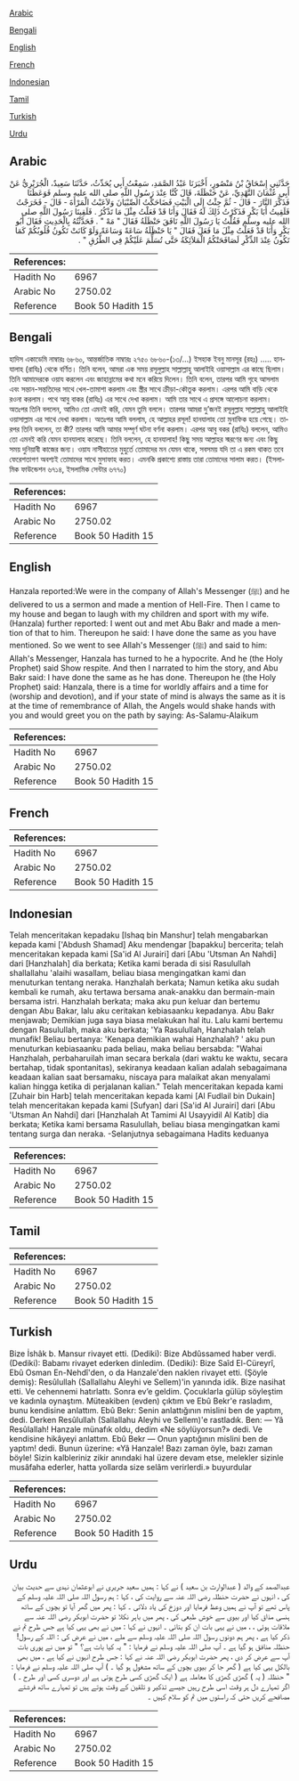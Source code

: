 [Arabic](#arabic)

[Bengali](#bengali)

[English](#english)

[French](#french)

[Indonesian](#indonesian)

[Tamil](#tamil)

[Turkish](#turkish)

[Urdu](#urdu)

## Arabic


<div dir="rtl" lang="ar" style={{fontSize:'larger',backgroundColor:'#f8f9fa',padding:20}}>
حَدَّثَنِي إِسْحَاقُ بْنُ مَنْصُورٍ، أَخْبَرَنَا عَبْدُ الصَّمَدِ، سَمِعْتُ أَبِي يُحَدِّثُ، حَدَّثَنَا سَعِيدٌ، الْجُرَيْرِيُّ عَنْ أَبِي عُثْمَانَ النَّهْدِيِّ، عَنْ حَنْظَلَةَ، قَالَ كُنَّا عِنْدَ رَسُولِ اللَّهِ صلى الله عليه وسلم فَوَعَظَنَا فَذَكَّرَ النَّارَ - قَالَ - ثُمَّ جِئْتُ إِلَى الْبَيْتِ فَضَاحَكْتُ الصِّبْيَانَ وَلاَعَبْتُ الْمَرْأَةَ - قَالَ - فَخَرَجْتُ فَلَقِيتُ أَبَا بَكْرٍ فَذَكَرْتُ ذَلِكَ لَهُ فَقَالَ وَأَنَا قَدْ فَعَلْتُ مِثْلَ مَا تَذْكُرُ ‏.‏ فَلَقِينَا رَسُولَ اللَّهِ صلى الله عليه وسلم فَقُلْتُ يَا رَسُولَ اللَّهِ نَافَقَ حَنْظَلَةُ فَقَالَ ‏"‏ مَهْ ‏"‏ ‏.‏ فَحَدَّثْتُهُ بِالْحَدِيثِ فَقَالَ أَبُو بَكْرٍ وَأَنَا قَدْ فَعَلْتُ مِثْلَ مَا فَعَلَ فَقَالَ ‏"‏ يَا حَنْظَلَةُ سَاعَةً وَسَاعَةً وَلَوْ كَانَتْ تَكُونُ قُلُوبُكُمْ كَمَا تَكُونُ عِنْدَ الذِّكْرِ لَصَافَحَتْكُمُ الْمَلاَئِكَةُ حَتَّى تُسَلِّمَ عَلَيْكُمْ فِي الطُّرُقِ ‏"‏ ‏.‏
</div>
<div style={{backgroundColor:'#f8f9fa',padding:20, marginBottom: 10}}><table> <thead> <tr> <th>References:</th> <th></th> </tr> </thead> <tbody><tr><td>Hadith No</td><td>6967</td></tr><tr><td>Arabic No</td><td>2750.02</td></tr><tr><td>Reference</td><td>Book 50 Hadith 15</td></tr></tbody></table></div>

## Bengali


<div dir="ltr" lang="bn" style={{fontSize:'larger',backgroundColor:'#f8f9fa',padding:20}}>
হাদিস একাডেমি নাম্বারঃ ৬৮৬০, আন্তর্জাতিক নাম্বারঃ ২৭৫০ ৬৮৬০-(১৩/…) ইসহাক ইবনু মানসূর (রহঃ) ..... হানযালাহ (রাযিঃ) থেকে বর্ণিত। তিনি বলেন, আমরা এক সময় রসূলুল্লাহ সাল্লাল্লাহু আলাইহি ওয়াসাল্লাম এর কাছে ছিলাম। তিনি আমাদেরকে ওয়ায করলেন এবং জাহান্নামের কথা মনে করিয়ে দিলেন। তিনি বলেন, তারপর আমি গৃহে আসলাম এবং সন্তান-সন্ততিদের সাথে খেল-তামাশা করলাম এবং স্ত্রীর সাথে ক্রীড়া-কৌতুক করলাম। এরপর আমি বাড়ি থেকে রওনা করলাম। পথে আবু বাকর (রাযিঃ) এর সাথে দেখা করলাম। আমি তার সাথে এ প্রসঙ্গে আলোচনা করলাম। অতঃপর তিনি বললেন, আমিও তো এমনই করি, যেমন তুমি বললে। তারপর আমরা দু’জনই রসূলুল্লাহ সাল্লাল্লাহু আলাইহি ওয়াসাল্লাম এর সাথে দেখা করলাম। অতঃপর আমি বললাম, হে আল্লাহর রসূল! হানযালাহ তো মুনাফিক হয়ে গেছে। তারপর তিনি বললেন, তা কী? তারপর আমি আমার সম্পূর্ণ ঘটনা বর্ণনা করলাম। এরপর আবু বকর (রাযিঃ) বললেন, আমিও তো এমনই করি যেমন হানযালাহ করেছে। তিনি বললেন, হে হানযালাহ! কিছু সময় আল্লাহর স্মরণের জন্য এবং কিছু সময় দুনিয়াবী কাজের জন্য। ওয়ায নাসীহাতের মুহুর্তে তোমাদের মন যেমন থাকে, সবসময় যদি তা এ রকম থাকত তবে ফেরেশতাগণ অবশ্যই তোমাদের সাথে মুসাফাহ করত। এমনকি প্রকাশ্যে রাস্তায় তারা তোমাদের সালাম করত। (ইসলামিক ফাউন্ডেশন ৬৭১৪, ইসলামিক সেন্টার ৬৭৭০)
</div>
<div style={{backgroundColor:'#f8f9fa',padding:20, marginBottom: 10}}><table> <thead> <tr> <th>References:</th> <th></th> </tr> </thead> <tbody><tr><td>Hadith No</td><td>6967</td></tr><tr><td>Arabic No</td><td>2750.02</td></tr><tr><td>Reference</td><td>Book 50 Hadith 15</td></tr></tbody></table></div>

## English


<div dir="ltr" lang="en" style={{fontSize:'larger',backgroundColor:'#f8f9fa',padding:20}}>
Hanzala reported:We were in the company of Allah's Messenger (ﷺ) and he delivered to us a sermon and made a mention of Hell-Fire. Then I came to my house and began to laugh with my children and sport with my wife. (Hanzala) further reported: I went out and met Abu Bakr and made a mention of that to him. Thereupon he said: I have done the same as you have mentioned. So we went to see Allah's Messenger (ﷺ) and said to him: Allah's Messenger, Hanzala has turned to he a hypocrite. And he (the Holy Prophet) said Show respite. And then I narrated to him the story, and Abu Bakr said: I have done the same as he has done. Thereupon he (the Holy Prophet) said: Hanzala, there is a time for worldly affairs and a time for (worship and devotion), and if your state of mind is always the same as it is at the time of remembrance of Allah, the Angels would shake hands with you and would greet you on the path by saying: As-Salamu-Alaikum
</div>
<div style={{backgroundColor:'#f8f9fa',padding:20, marginBottom: 10}}><table> <thead> <tr> <th>References:</th> <th></th> </tr> </thead> <tbody><tr><td>Hadith No</td><td>6967</td></tr><tr><td>Arabic No</td><td>2750.02</td></tr><tr><td>Reference</td><td>Book 50 Hadith 15</td></tr></tbody></table></div>

## French


<div dir="ltr" lang="fr" style={{fontSize:'larger',backgroundColor:'#f8f9fa',padding:20}}>

</div>
<div style={{backgroundColor:'#f8f9fa',padding:20, marginBottom: 10}}><table> <thead> <tr> <th>References:</th> <th></th> </tr> </thead> <tbody><tr><td>Hadith No</td><td>6967</td></tr><tr><td>Arabic No</td><td>2750.02</td></tr><tr><td>Reference</td><td>Book 50 Hadith 15</td></tr></tbody></table></div>

## Indonesian


<div dir="ltr" lang="id" style={{fontSize:'larger',backgroundColor:'#f8f9fa',padding:20}}>
Telah menceritakan kepadaku [Ishaq bin Manshur] telah mengabarkan kepada kami ['Abdush Shamad] Aku mendengar [bapakku] bercerita; telah menceritakan kepada kami [Sa'id Al Jurairi] dari [Abu 'Utsman An Nahdi] dari [Hanzhalah] dia berkata; Ketika kami berada di sisi Rasulullah shallallahu 'alaihi wasallam, beliau biasa mengingatkan kami dan menuturkan tentang neraka. Hanzhalah berkata; Namun ketika aku sudah kembali ke rumah, aku tertawa bersama anak-anakku dan bermain-main bersama istri. Hanzhalah berkata; maka aku pun keluar dan bertemu dengan Abu Bakar, lalu aku ceritakan kebiasaanku kepadanya. Abu Bakr menjawab; Demikian juga saya biasa melakukan hal itu. Lalu kami bertemu dengan Rasulullah, maka aku berkata; 'Ya Rasulullah, Hanzhalah telah munafik! Beliau bertanya: 'Kenapa demikian wahai Hanzhalah? ' aku pun menuturkan kebiasaanku pada beliau, maka beliau bersabda: "Wahai Hanzhalah, perbaharuilah iman secara berkala (dari waktu ke waktu, secara bertahap, tidak spontanitas), sekiranya keadaan kalian adalah sebagaimana keadaan kalian saat bersamaku, niscaya para malaikat akan menyalami kalian hingga ketika di perjalanan kalian." Telah menceritakan kepada kami [Zuhair bin Harb] telah menceritakan kepada kami [Al Fudlail bin Dukain] telah menceritakan kepada kami [Sufyan] dari [Sa'id Al Jurairi] dari [Abu 'Utsman An Nahdi] dari [Hanzhalah At Tamimi Al Usayyidil Al Katib] dia berkata; Ketika kami bersama Rasulullah, beliau biasa mengingatkan kami tentang surga dan neraka. -Selanjutnya sebagaimana Hadits keduanya
</div>
<div style={{backgroundColor:'#f8f9fa',padding:20, marginBottom: 10}}><table> <thead> <tr> <th>References:</th> <th></th> </tr> </thead> <tbody><tr><td>Hadith No</td><td>6967</td></tr><tr><td>Arabic No</td><td>2750.02</td></tr><tr><td>Reference</td><td>Book 50 Hadith 15</td></tr></tbody></table></div>

## Tamil


<div dir="ltr" lang="ta" style={{fontSize:'larger',backgroundColor:'#f8f9fa',padding:20}}>

</div>
<div style={{backgroundColor:'#f8f9fa',padding:20, marginBottom: 10}}><table> <thead> <tr> <th>References:</th> <th></th> </tr> </thead> <tbody><tr><td>Hadith No</td><td>6967</td></tr><tr><td>Arabic No</td><td>2750.02</td></tr><tr><td>Reference</td><td>Book 50 Hadith 15</td></tr></tbody></table></div>

## Turkish


<div dir="ltr" lang="tr" style={{fontSize:'larger',backgroundColor:'#f8f9fa',padding:20}}>
Bize İshâk b. Mansur rivayet etti. (Dediki): Bize Abdûssamed haber verdi. (Dediki): Babamı rivayet ederken dinledim. (Dediki): Bize Saîd El-Cüreyrî, Ebû Osman En-Nehdî'den, o da Hanzale'den naklen rivayet etti. (Şöyle demiş): Resûlullah (Sallallahu Aleyhi ve Sellem)'in yanında idik. Bize nasihat etti. Ve cehennemi hatırlattı. Sonra ev’e geldim. Çocuklarla gülüp söyleştim ve kadınla oynaştım. Müteakiben (evden) çıktım ve Ebû Bekr'e rasladım, bunu kendisine anlattım. Ebû Bekr: Senin anlattığının mislini ben de yaptım, dedi. Derken Resûlullah (Sallallahu Aleyhi ve Sellem)'e rastladık. Ben: — Yâ Resûlallah! Hanzale münafık oldu, dedim «Ne söylüyorsun?» dedi. Ve kendisine hikâyeyi anlattım. Ebû Bekr — Onun yaptığının mislini ben de yaptım! dedi. Bunun üzerine: «Yâ Hanzale! Bazı zaman öyle, bazı zaman böyle! Sizin kalbleriniz zikir anındaki hal üzere devam etse, melekler sizinle musâfaha ederler, hatta yollarda size selâm verirlerdi.» buyurdular
</div>
<div style={{backgroundColor:'#f8f9fa',padding:20, marginBottom: 10}}><table> <thead> <tr> <th>References:</th> <th></th> </tr> </thead> <tbody><tr><td>Hadith No</td><td>6967</td></tr><tr><td>Arabic No</td><td>2750.02</td></tr><tr><td>Reference</td><td>Book 50 Hadith 15</td></tr></tbody></table></div>

## Urdu


<div dir="rtl" lang="ur" style={{fontSize:'larger',backgroundColor:'#f8f9fa',padding:20}}>
عبدالصمد کے والد ( عبدالوارث بن سعید ) نے کہا : ہمیں سعید جریری نے ابوعثمان نہدی سے حدیث بیان کی ، انہوں نے حضرت حنظلہ رضی اللہ عنہ سے روایت کی ، کہا : ہم رسول اللہ صلی اللہ علیہ وسلم کے پاس تھے تو آپ نے ہمیں وعظ فرمایا اور دوزخ کی یاد دلائی ۔ کہا : پھر میں گھر آیا تو بچوں کے ساتھ ہنسی مذاق کیا اور بیوی سے خوش طبعی کی ، پھر میں باہر نکلا تو حضرت ابوبکر رضی اللہ عنہ سے ملاقات ہوئی ، ، میں نے یہی بات ان کو بتائی ۔ انہوں نے کہا : میں نے بھی یہی کیا ہے جس طرح تم نے ذکر کیا ہے ، پھر ہم دونوں رسول اللہ صلی اللہ علیہ وسلم سے ملے ، میں نے عرض کی : اللہ کے رسول! حنظلہ منافق ہو گیا ہے ۔ آپ صلی اللہ علیہ وسلم نے فرمایا : " یہ کیا بات ہے؟ " تو میں نے پوری بات آپ سے عرض کر دی ، پھر حضرت ابوبکر رضی اللہ عنہ نے کہا : جس طرح انہوں نے کیا ہے ، میں بھی بالکل یہی کیا ہے ( گھر جا کر بیوی بچوں کے ساتھ مشغول ہو گیا ۔ ) آپ صلی اللہ علیہ وسلم نے فرمایا : " حنظلہ ( یہ ) گھڑی گھڑی کا معاملہ ہے ( ایک گھڑی کسی طرح ہوتی ہے اور دوسری کسی اور طرح ۔ ) اگر تمہارے دل ہر وقت اسی طرح رہیں جیسے تذکیر و تلقین کے وقت ہوتے ہیں تو تمہارے ساتھ فرشتے مصافحے کریں حتی کہ راستوں میں تم کو سلام کہیں ۔
</div>
<div style={{backgroundColor:'#f8f9fa',padding:20, marginBottom: 10}}><table> <thead> <tr> <th>References:</th> <th></th> </tr> </thead> <tbody><tr><td>Hadith No</td><td>6967</td></tr><tr><td>Arabic No</td><td>2750.02</td></tr><tr><td>Reference</td><td>Book 50 Hadith 15</td></tr></tbody></table></div>